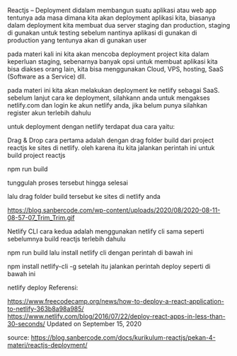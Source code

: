 Reactjs – Deployment
didalam membangun suatu aplikasi atau web app tentunya ada masa dimana kita akan deployment aplikasi kita, biasanya dalam deployment kita membuat dua server staging dan production, staging di gunakan untuk testing sebelum nantinya aplikasi di gunakan di production yang tentunya akan di gunakan user

pada materi kali ini kita akan mencoba deployment project kita dalam keperluan staging, sebenarnya banyak opsi untuk membuat aplikasi kita bisa diakses orang lain, kita bisa menggunakan Cloud, VPS, hosting, SaaS (Software as a Service) dll.

pada materi ini kita akan melakukan deployment ke netlify sebagai SaaS. sebelum lanjut cara ke deployment, silahkann anda untuk mengakses netlify.com dan login ke akun netlify anda, jika belum punya silahkan register akun terlebih dahulu

untuk deployment dengan netlify terdapat dua cara yaitu:

Drag & Drop
cara pertama adalah dengan drag folder build dari project reactjs ke sites di netlify. oleh karena itu kita jalankan perintah ini untuk build project reactjs

npm run build

tunggulah proses tersebut hingga selesai

lalu drag folder build tersebut ke sites di netlify anda

https://blog.sanbercode.com/wp-content/uploads/2020/08/2020-08-11-08-57-07_Trim_Trim.gif

Netlify CLI
cara kedua adalah menggunakan netlify cli sama seperti sebelumnya build reactjs terlebih dahulu

npm run build
lalu install netlify cli dengan perintah di bawah ini

npm install netlify-cli -g
setelah itu jalankan perintah deploy seperti di bawah ini

netlify deploy
Referensi:

https://www.freecodecamp.org/news/how-to-deploy-a-react-application-to-netlify-363b8a98a985/
https://www.netlify.com/blog/2016/07/22/deploy-react-apps-in-less-than-30-seconds/
Updated on September 15, 2020

source: https://blog.sanbercode.com/docs/kurikulum-reactjs/pekan-4-materi/reactjs-deployment/
